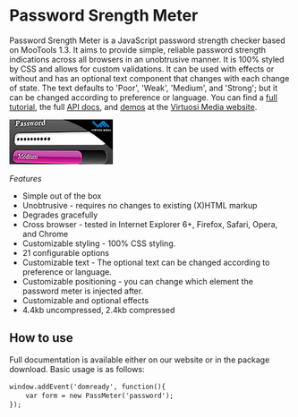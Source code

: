 Password Srength Meter
===========

Password Srength Meter is a JavaScript password strength checker based on MooTools 1.3. It aims to provide simple, reliable password strength indications across all browsers in an unobtrusive manner. It is 100% styled by CSS and allows for custom validations. It can be used with effects or without and has an optional text component that changes with each change of state. The text defaults to 'Poor', 'Weak', 'Medium', and 'Strong'; but it can be changed according to preference or language.
You can find a [full tutorial](http://www.virtuosimedia.com/dev/javascript/mootools-plugins/password-strength-meter/tutorial), the full [API docs](http://www.virtuosimedia.com/dev/javascript/mootools-plugins/password-strength-meter/api-documentation), and [demos](http://www.virtuosimedia.com/dev/javascript/mootools-plugins/password-strength-meter/demos) at the [Virtuosi Media website](http://www.virtuosimedia.com/).

![Screenshot](https://github.com/VirtuosiMedia/Password-Strength-Meter/raw/master/password-strength-checker.png)

*Features*

* Simple out of the box
* Unobtrusive - requires no changes to existing (X)HTML markup
* Degrades gracefully
* Cross browser - tested in Internet Explorer 6+, Firefox, Safari, Opera, and Chrome
* Customizable styling - 100% CSS styling.
* 21 configurable options 
* Customizable text - The optional text can be changed according to preference or language.
* Customizable positioning - you can change which element the password meter is injected after.
* Customizable and optional effects
* 4.4kb uncompressed, 2.4kb compressed

How to use
----------

Full documentation is available either on our website or in the package download. Basic usage is as follows:

	window.addEvent('domready', function(){
		var form = new PassMeter('password');
	});